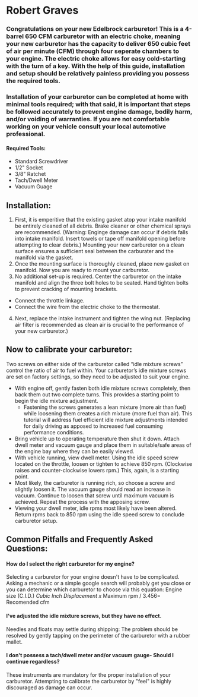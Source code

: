 # Robert Graves
   
### Congratulations on your new Edelbrock carburetor! This is a 4-barrel 650 CFM carburetor with an electric choke, meaning your new carburetor has the capacity to deliver 650 cubic feet of air per minute (CFM) through four seperate chambers to your engine. The electric choke allows for easy cold-starting with the turn of a key. With the help of this guide, installation and setup should be relatively painless providing you possess the required tools. 
 ### Installation of your carburetor can be completed at home with minimal tools required; with that said, it is important that steps be followed accurately to prevent engine damage, bodily harm, and/or voiding of warranties. If you are not comfortable working on your vehicle consult your local automotive professional.  
#### Required Tools:
* Standard Screwdriver
* 1/2" Socket
* 3/8" Ratchet
* Tach/Dwell Meter
* Vacuum Guage
## Installation:
 1. First, it is emperitive that the existing gasket atop your intake manifold be entirely cleaned of all debris. Brake cleaner or other chemical sprays are recommended. (Warning: Enginge damage can occur if debris falls into intake manifold. Insert towels or tape off manifold opening before attempting to clear debris.) Mounting your new carburetor on a clean surface ensures a sufficient seal between the carburater and the manifold via the gasket.
 2. Once the mounting surface is thoroughly cleaned, place new gasket on manifold. Now you are ready to mount your carburetor.
 3. No additional set-up is required. Center the carburetor on the intake manifold and align the three bolt holes to be seated. Hand tighten bolts to prevent cracking of mounting brackets. 
   * Connect the throttle linkage.
   * Connect the wire from the electric choke to the thermostat.   
4. Next, replace the intake instrument and tighten the wing nut. (Replacing air filter is recommended as clean air is crucial to the performance of your new carburetor.) 
## Now to calibrate your carburetor:
Two screws on either side of the carburetor called “idle mixture screws” control the ratio of air to fuel within.  Your carburetor’s idle mixture screws are set on factory settings, so they need to be adjusted to suit your engine. 
* With engine off, gently fasten both idle mixture screws completely, then back them out two complete turns. This provides a starting point to begin the idle mixture adjustment.
  * Fastening the screws generates a lean mixture (more air than fuel) while loosening them creates a rich mixture (more fuel than air). This tutorial will address fuel efficient idle mixture adjustments intended for daily driving as apposed to increased fuel consuming performance conditions. 
* Bring vehicle up to operating temperature then shut it down. Attach dwell meter and vacuum gauge and place them in suitable/safe areas of the engine bay where they can be easily viewed. 
* With vehicle running, view dwell meter. Using the idle speed screw located on the throttle, loosen or tighten to achieve 850 rpm. (Clockwise raises and counter-clockwise lowers rpm.) This, again, is a starting point. 
* Most likely, the carburetor is running rich, so choose a screw and slightly loosen it. The vacuum gauge should read an increase in vacuum. Continue to loosen that screw until maximum vacuum is achieved. Repeat the process with the apposing screw. 
* Viewing your dwell meter, idle rpms most likely have been altered. Return rpms back to 850 rpm using the idle speed screw to conclude carburetor setup.  	
## Common Pitfalls and Frequently Asked Questions:
#### How do I select the right carburetor for my engine?
Selecting a carburetor for your engine doesn't have to be complicated. Asking a mechanic or a simple google search will probably get you close or you can determine which carburetor to choose via this equation: Engine size (C.I.D.) *Cubic Inch Displacement x* Maximum rpm / 3.456= Recomended cfm
#### I've adjusted the idle mixture screws, but they have no effect.
Needles and floats may settle during shipping: The problem should be resolved by gently tapping on the perimeter of the carburetor with a rubber mallet.
#### I don't possess a tach/dwell meter and/or vacuum gauge- Should I continue regardless?
 These instruments are mandatory for the proper installation of your carburetor. Attempting to calibrate the carburetor by "feel" is highly discouraged as damage can occur.
